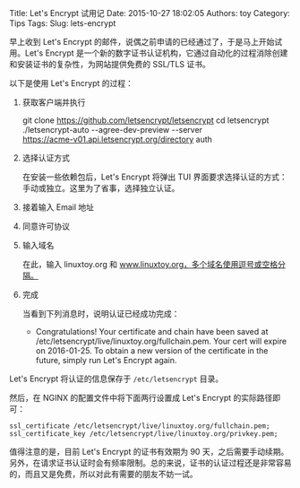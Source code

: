 Title: Let's Encrypt 试用记
Date: 2015-10-27 18:02:05
Authors: toy
Category: Tips
Tags: 
Slug: lets-encrypt

早上收到 Let's Encrypt 的邮件，说偶之前申请的已经通过了，于是马上开始试用。Let's Encrypt 是一个新的数字证书认证机构，它通过自动化的过程消除创建和安装证书的复杂性，为网站提供免费的 SSL/TLS 证书。

<!-- PELICAN_END_SUMMARY -->

以下是使用 Let's Encrypt 的过程：

1. 获取客户端并执行

    git clone https://github.com/letsencrypt/letsencrypt
    cd letsencrypt
    ./letsencrypt-auto --agree-dev-preview --server \
        https://acme-v01.api.letsencrypt.org/directory auth

2. 选择认证方式

    在安装一些依赖包后，Let's Encrypt 将弹出 TUI
    界面要求选择认证的方式：手动或独立。这里为了省事，选择独立认证。

3. 接着输入 Email 地址

4. 同意许可协议

5. 输入域名

    在此，输入 linuxtoy.org 和 www.linuxtoy.org，多个域名使用逗号或空格分隔。

6. 完成

    当看到下列消息时，说明认证已经成功完成：

    - Congratulations! Your certificate and chain have been saved at
    /etc/letsencrypt/live/linuxtoy.org/fullchain.pem. Your cert will
    expire on 2016-01-25. To obtain a new version of the certificate in
    the future, simply run Let's Encrypt again.

Let's Encrypt 将认证的信息保存于 `/etc/letsencrypt` 目录。

然后，在 NGINX 的配置文件中将下面两行设置成 Let's Encrypt 的实际路径即可：

    ssl_certificate /etc/letsencrypt/live/linuxtoy.org/fullchain.pem;
    ssl_certificate_key /etc/letsencrypt/live/linuxtoy.org/privkey.pem;

值得注意的是，目前 Let's Encrypt 的证书有效期为 90 天，之后需要手动续期。另外，在请求证书认证时会有频率限制。总的来说，证书的认证过程还是非常容易的，而且又是免费，所以对此有需要的朋友不妨一试。
